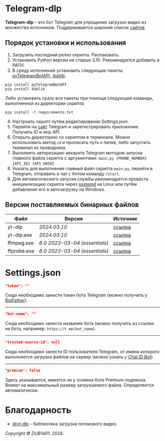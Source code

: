 # Telegram-dlp
**Telegram-dlp** – это бот Telegram для упрощения загрузки видео из множества источников. Поддерживается широкий список [сайтов](https://github.com/yt-dlp/yt-dlp).

## Порядок установки и использования
1. Загрузить последний релиз скрипта. Распаковать.
2. Установить Python версии не старше 3.10. Рекомендуется добавить в PATH.
3. В среду исполнения установить следующие пакеты: [pyTelegramBotAPI](https://github.com/eternnoir/pyTelegramBotAPI), [dublib](https://github.com/DUB1401/dublib).
```
pip install pyTelegramBotAPI
pip install dublib
```
Либо установить сразу все пакеты при помощи следующей команды, выполненной из директории скрипта.
```
pip install -r requirements.txt
```
4. Настроить скрипт путём редактирования _Settings.json_.
5. Перейти на [сайт](https://my.telegram.org) Telegram и зарегистрировать приложение. Получить ID и хеш API.
6. Открыть директорию со скриптом в терминале. Можно использовать метод `cd` и прописать путь к папке, либо запустить терминал из проводника.
7. Выполнить авторизацию аккаунта Telegram методом запуска главного файла скрипта с аргументами: `main.py {PHONE_NUMBER} {API_ID} {API_HASH}`.
8. Указать для выполнения главный файл скрипта `main.py`, перейти в Telegram, отправить в чат с ботом команду `/start`.
9. Для автоматического запуска службы рекомендуется провести инициализацию скрипта через [systemd](systemd/README.md) на Linux или путём добавления его в автозагрузку на Windows.

## Версии поставляемых бинарных файлов
| Файл        | Версия                        | Источник                                                           |
|-------------|-------------------------------|--------------------------------------------------------------------|
| yt-dlp      | _2024.03.10_                  | [ссылка](https://github.com/yt-dlp/yt-dlp/releases/tag/2024.03.10) |
| yt-dlp.exe  | _2024.03.10_                  | [ссылка](https://github.com/yt-dlp/yt-dlp/releases/tag/2024.03.10) |
| ffmpeg.exe  | _6.0 2023-03-04 (essentials)_ | [ссылка](https://github.com/GyanD/codexffmpeg/releases/tag/6.0)    |
| ffprobe.exe | _6.0 2023-03-04 (essentials)_ | [ссылка](https://github.com/GyanD/codexffmpeg/releases/tag/6.0)    |

# Settings.json
```JSON
"token": ""
```
Сюда необходимо занести токен бота Telegram (можно получить у [BotFather](https://t.me/BotFather)).
___
```JSON
"bot-name": ""
```
Сюда необходимо занести название бота (можно получить из ссылки на бота, например: `https://t.me/bot_name`).
___
```JSON
"trusted-source-id": null
```
Сюда необходимо занести ID пользователя Telegram, от имени которого выполняется загрузка файлов на сервер (можно узнать у [Chat ID Bot](https://t.me/chat_id_echo_bot)).
___

```JSON
"premium": false
```
Здесь указывается, имеется ли у хозяина бота Premium-подписка. Влияет на максимальный размер загружаемого файла. Определяется автоматически.

# Благодарность
* [@yt-dlp](https://github.com/yt-dlp) – библиотека загрузки потокового видео.

_Copyright © DUB1401. 2024._